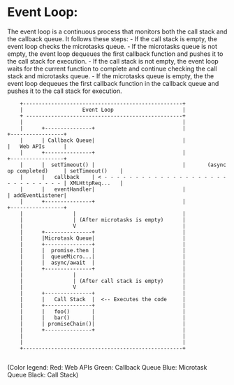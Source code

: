 # Event Loop:
The event loop is a continuous process that monitors both the call stack and the callback queue. It follows these steps:
     - If the call stack is empty, the event loop checks the microtasks queue.
     - If the microtasks queue is not empty, the event loop dequeues the first callback function and pushes it to the call stack for execution.
     - If the call stack is not empty, the event loop waits for the current function to complete and continue checking the call stack and microtasks queue.
     - If the microtasks queue is empty, the the event loop dequeues the first callback function in the callback queue and pushes it to the call stack for execution.

```
    +---------------------------------------------------+
    |                   Event Loop                      |         
    + --------------------------------------------------+
    |                                                   |
    |      +---------------+                            |                                +-----------------+                            
    |      | Callback Queue|                            |                                |   Web APIs      |
    |      +---------------+                            |                                +-----------------+ 
    |      |  setTimeout() |                            |       (async op completed)     | setTimeout()    |
    |      |   callback    | < - - - - - - - - - - - - - - - - - - - - - - - - - - - - - | XMLHttpReq...   |
    |      |   eventHandler|                            |                                | addEventListener|
    |      +---------------+                            |                                +-----------------+   
    |                |                                  |      
    |                | (After microtasks is empty)      |     
    |                V                                  |      
    |      +---------------+                            |            
    |      |Microtask Queue|                            |  
    |      +---------------+                            |            
    |      |  promise.then |                            |                                          
    |      |  queueMicro...|                            |                             
    |      |  async/await  |                            |                       
    |      +---------------+                            |  
    |                |                                  |      
    |                | (After call stack is empty)      |    
    |                V                                  |      
    |      +---------------+                            |  
    |      |   Call Stack  |  <-- Executes the code     |            
    |      +---------------+                            |  
    |      |   foo()       |                            |  
    |      |   bar()       |                            |  
    |      | promiseChain()|                            |  
    |      +---------------+                            |  
    |                                                   | 
    |                                                   |
    +---------------------------------------------------+     


```
(Color legend:
Red: Web APIs
Green: Callback Queue
Blue: Microtask Queue
Black: Call Stack)
